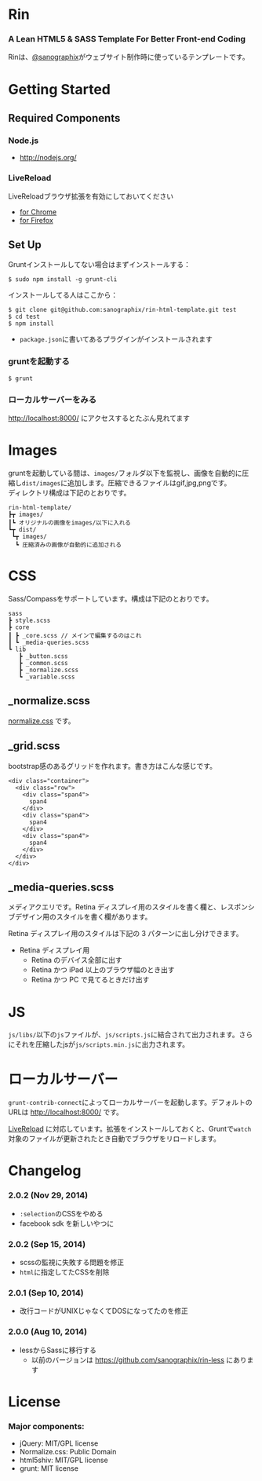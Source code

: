 # Rin

### A Lean HTML5 & SASS Template For Better Front-end Coding

Rinは、[@sanographix](http://twitter.com/sanographix)がウェブサイト制作時に使っているテンプレートです。

# Getting Started

## Required Components

### Node.js

- <http://nodejs.org/>

### LiveReload

LiveReloadブラウザ拡張を有効にしておいてください

- [for Chrome](https://chrome.google.com/webstore/detail/livereload/jnihajbhpnppcggbcgedagnkighmdlei)
- [for Firefox](https://addons.mozilla.org/ja/firefox/addon/livereload/)

## Set Up

Gruntインストールしてない場合はまずインストールする：

    $ sudo npm install -g grunt-cli

インストールしてる人はここから：

    $ git clone git@github.com:sanographix/rin-html-template.git test
    $ cd test
    $ npm install

- `package.json`に書いてあるプラグインがインストールされます

### gruntを起動する

    $ grunt

### ローカルサーバーをみる

<http://localhost:8000/> にアクセスするとたぶん見れてます

# Images

gruntを起動している間は、`images/`フォルダ以下を監視し、画像を自動的に圧縮し`dist/images`に追加します。圧縮できるファイルはgif,jpg,pngです。  
ディレクトリ構成は下記のとおりです。

	rin-html-template/
	┣┳ images/
	┃┗ オリジナルの画像をimages/以下に入れる
	┗┳ dist/
	 ┗┳ images/
	  ┗ 圧縮済みの画像が自動的に追加される
	 
# CSS

Sass/Compassをサポートしています。構成は下記のとおりです。

	sass
	┣ style.scss
	┣ core
	┃ ┣ _core.scss // メインで編集するのはこれ
	┃ ┗ _media-queries.scss	 
	┗ lib 
	   ┣ _button.scss
	   ┣ _common.scss 
	   ┣ _normalize.scss
       ┗ _variable.scss

## _normalize.scss


[normalize.css](http://necolas.github.io/normalize.css/) です。


## _grid.scss

bootstrap感のあるグリッドを作れます。書き方はこんな感じです。

    <div class="container">
      <div class="row">
        <div class="span4">
          span4
        </div>
        <div class="span4">
          span4
        </div>
        <div class="span4">
          span4
        </div>
      </div>
    </div>

## _media-queries.scss
  
メディアクエリです。Retina ディスプレイ用のスタイルを書く欄と、レスポンシブデザイン用のスタイルを書く欄があります。

Retina ディスプレイ用のスタイルは下記の 3 パターンに出し分けできます。

* Retina ディスプレイ用
	* Retina のデバイス全部に出す
	* Retina かつ iPad 以上のブラウザ幅のとき出す
	* Retina かつ PC で見てるときだけ出す
   

# JS

`js/libs/`以下の`js`ファイルが、`js/scripts.js`に結合されて出力されます。さらにそれを圧縮したjsが`js/scripts.min.js`に出力されます。


# ローカルサーバー

`grunt-contrib-connect`によってローカルサーバーを起動します。デフォルトのURLは <http://localhost:8000/> です。

[LiveReload](https://chrome.google.com/webstore/detail/livereload/jnihajbhpnppcggbcgedagnkighmdlei/related) に対応しています。拡張をインストールしておくと、Gruntで`watch`対象のファイルが更新されたとき自動でブラウザをリロードします。

# Changelog

### 2.0.2 (Nov 29, 2014)

* `:selection`のCSSをやめる
* facebook sdk を新しいやつに

### 2.0.2 (Sep 15, 2014)

* scssの監視に失敗する問題を修正
* `html`に指定してたCSSを削除

### 2.0.1 (Sep 10, 2014)

* 改行コードがUNIXじゃなくてDOSになってたのを修正


### 2.0.0 (Aug 10, 2014)

* lessからSassに移行する
    * 以前のバージョンは <https://github.com/sanographix/rin-less> にあります


# License

### Major components:

* jQuery: MIT/GPL license
* Normalize.css: Public Domain
* html5shiv: MIT/GPL license
* grunt: MIT license

